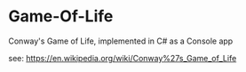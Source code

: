 # Game-Of-Life

Conway's Game of Life, implemented in C# as a Console app

see: https://en.wikipedia.org/wiki/Conway%27s_Game_of_Life
